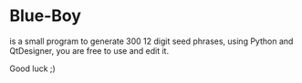 # Blue-Boy

is a small program to generate 300 12 digit seed phrases, using Python and QtDesigner, you are free to use and edit it.

Good luck ;)
